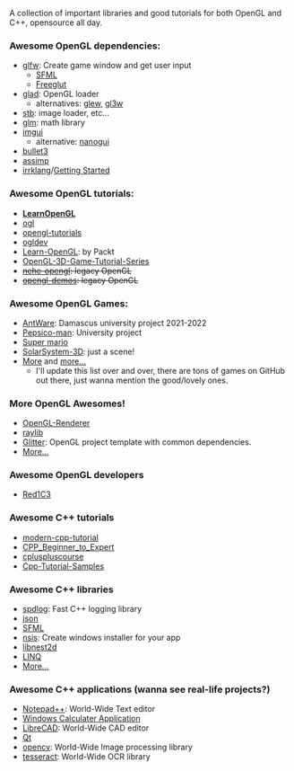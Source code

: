 A collection of important libraries and good tutorials for both OpenGL and C++, opensource all day.

### Awesome OpenGL dependencies:
- [glfw](https://github.com/glfw/glfw): Create game window and get user input
    - [SFML](https://github.com/SFML/SFML/blob/master/examples/opengl/OpenGL.cpp)
    - [Freeglut](https://github.com/freeglut/freeglut)
- [glad](https://github.com/Dav1dde/glad): OpenGL loader
    - alternatives: [glew](https://github.com/nigels-com/glew), [gl3w](https://github.com/skaslev/gl3w)
- [stb](https://github.com/nothings/stb/): image loader, etc...
- [glm](https://github.com/g-truc/glm): math library
- [imgui](https://github.com/ocornut/imgui/)
    - alternative: [nanogui](https://github.com/wjakob/nanogui)
- [bullet3](https://github.com/bulletphysics/bullet3)
- [assimp](https://github.com/assimp/assimp)
- [irrklang](https://www.ambiera.com/irrklang/)/[Getting Started](https://www.ambiera.com/irrklang/tutorial-helloworld.html)

### Awesome OpenGL tutorials:
- **[LearnOpenGL](https://github.com/JoeyDeVries/LearnOpenGL)**
- [ogl](https://github.com/opengl-tutorials/ogl)
- [opengl-tutorials](https://github.com/VictorGordan/opengl-tutorials)
- [ogldev](https://github.com/emeiri/ogldev)
- [Learn-OpenGL](https://github.com/PacktPublishing/Learn-OpenGL): by Packt
- [OpenGL-3D-Game-Tutorial-Series](https://github.com/PardCode/OpenGL-3D-Game-Tutorial-Series)
- ~~[nehe-opengl](https://github.com/gamedev-net/nehe-opengl): legacy OpenGL~~
- ~~[opengl-demos](https://github.com/Dovyski/opengl-demos/): legacy OpenGL~~

### Awesome OpenGL Games:
- [AntWare](https://github.com/YamanQD/AntWare/): Damascus university project 2021-2022
- [Pepsico-man](https://github.com/Abd-ELrahmanHamza/Pepsico-man): University project
- [Super mario](https://github.com/Deathmajorasmask/MarioRPG-OpenGL)
- [SolarSystem-3D](https://github.com/GTruf/SolarSystem-3D): just a scene!
- [More](https://github.com/topics/game?l=c%2B%2B) and [more...](https://github.com/topics/opengl?l=c%2B%2B)
    - I'll update this list over and over, there are tons of games on GitHub out there, just wanna mention the good/lovely ones.

### More OpenGL Awesomes!
- [OpenGL-Renderer](https://github.com/htmlboss/OpenGL-Renderer)
- [raylib](https://github.com/raysan5/raylib)
- [Glitter](https://github.com/Polytonic/Glitter): OpenGL project template with common dependencies.
- [More...](https://github.com/eug/awesome-opengl)

### Awesome OpenGL developers
- [Red1C3](https://github.com/Red1C3)

### Awesome C++ tutorials
- [modern-cpp-tutorial](https://github.com/changkun/modern-cpp-tutorial)
- [CPP_Beginner_to_Expert](https://github.com/tridibsamanta/CPP_Beginner_to_Expert)
- [cpluspluscourse](https://github.com/hsf-training/cpluspluscourse)
- [Cpp-Tutorial-Samples](https://github.com/sinairv/Cpp-Tutorial-Samples) 

### Awesome C++ libraries
- [spdlog](https://github.com/gabime/spdlog): Fast C++ logging library
- [json](https://github.com/nlohmann/json)
- [SFML](https://github.com/SFML/SFML)
- [nsis](https://github.com/kichik/nsis): Create windows installer for your app
- [libnest2d](https://github.com/tamasmeszaros/libnest2d)
- [LINQ](https://github.com/k06a/boolinq)
- [More...](https://github.com/fffaraz/awesome-cpp)

### Awesome C++ applications (wanna see real-life projects?)
- [Notepad++](https://github.com/notepad-plus-plus/notepad-plus-plus): World-Wide Text editor
- [Windows Calculater Application](https://github.com/microsoft/calculator/)
- [LibreCAD](https://github.com/LibreCAD/LibreCAD): World-Wide CAD editor
- [Qt](https://github.com/qt/qtbase/tree/dev)
- [opencv](https://github.com/opencv/opencv): World-Wide Image processing library
- [tesseract](https://github.com/tesseract-ocr/tesseract): World-Wide OCR library
